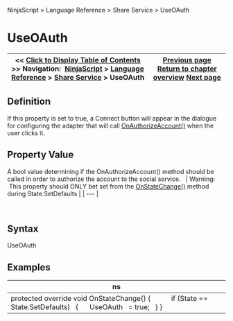 ﻿
NinjaScript \> Language Reference \> Share Service \> UseOAuth
# UseOAuth
| \<\< [Click to Display Table of Contents](isauthorizationrequired.md) \>\> **Navigation:**     [NinjaScript](ninjascript.md) \> [Language Reference](language_reference_wip.md) \> [Share Service](share_service.md) \> UseOAuth | [Previous page](icon.md) [Return to chapter overview](share_service.md) [Next page](isconfigured.md) |
| --- | --- |
## Definition
If this property is set to true, a Connect button will appear in the dialogue for configuring the adapter that will call [OnAuthorizeAccount()](onauthorizeaccount.md) when the user clicks it.
## 
## Property Value
A bool value determining if the OnAuthorizeAccount() method should be called in order to authorize the account to the social service.
 
| Warning:  This property should ONLY bet set from the [OnStateChange()](onstatechange.md) method during State.SetDefaults |
| --- |

 
## Syntax
UseOAuth
 
## 
## Examples
| ns |
| --- |
| protected override void OnStateChange() {             if (State \=\= State.SetDefaults)    {       UseOAuth   \= true;    } } |
